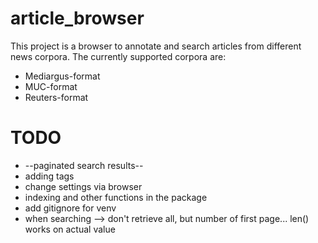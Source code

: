 article_browser
===============
This project is a browser to annotate and search articles from different news corpora.
The currently supported corpora are:
- Mediargus-format
- MUC-format
- Reuters-format

TODO
===============

- --paginated search results--
- adding tags
- change settings via browser
- indexing and other functions in the package
- add gitignore for venv
- when searching --> don't retrieve all, but number of first page... len() works on actual value
